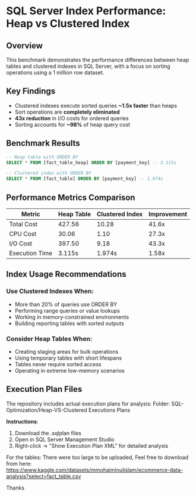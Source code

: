 
# SQL Server Index Performance: Heap vs Clustered Index

## Overview
This benchmark demonstrates the performance differences between heap tables and clustered indexes in SQL Server, with a focus on sorting operations using a 1 million row dataset.

## Key Findings
- Clustered indexes execute sorted queries **~1.5x faster** than heaps
- Sort operations are **completely eliminated** 
- **43x reduction** in I/O costs for ordered queries
- Sorting accounts for **~98%** of heap query cost

## Benchmark Results

```sql
-- Heap table with ORDER BY
SELECT * FROM [fact_table_heap] ORDER BY [payment_key] -- 3.115s

-- Clustered index with ORDER BY
SELECT * FROM [fact_table] ORDER BY [payment_key] -- 1.974s
```


## Performance Metrics Comparison

| Metric          | Heap Table | Clustered Index | Improvement |
|-----------------|------------|-----------------|-------------|
| Total Cost      | 427.56     | 10.28           | 41.6x       |
| CPU Cost        | 30.06      | 1.10            | 27.3x       |
| I/O Cost        | 397.50     | 9.18            | 43.3x       |
| Execution Time  | 3.115s     | 1.974s          | 1.58x       |

## Index Usage Recommendations

### Use Clustered Indexes When:
- More than 20% of queries use ORDER BY
- Performing range queries or value lookups  
- Working in memory-constrained environments
- Building reporting tables with sorted outputs

### Consider Heap Tables When:
- Creating staging areas for bulk operations
- Using temporary tables with short lifespans
- Tables never require sorted access
- Operating in extreme low-memory scenarios

## Execution Plan Files
The repository includes actual execution plans for analysis:
Folder: SQL-Optimization/Heap-VS-Clustered Executions Plans

**Instructions**:
1. Download the .sqlplan files
2. Open in SQL Server Management Studio
3. Right-click → "Show Execution Plan XML" for detailed analysis

For the tables: There were too large to be uploaded, Feel free to download from here: https://www.kaggle.com/datasets/mmohaiminulislam/ecommerce-data-analysis?select=fact_table.csv

Thanks
